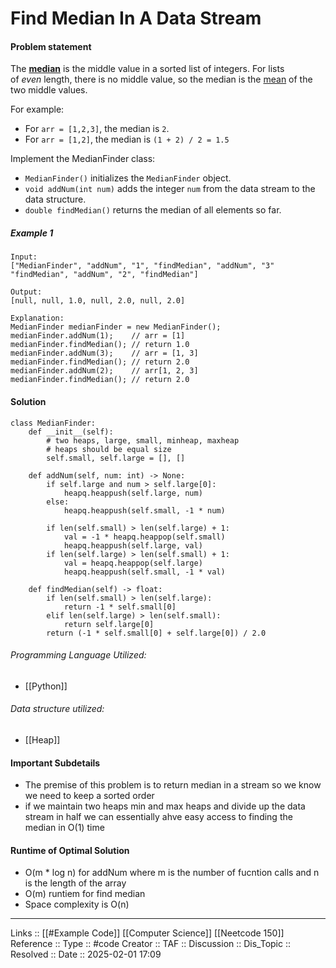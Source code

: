 # Find Median In A Data Stream

#### Problem statement

The **[median](https://en.wikipedia.org/wiki/Median)** is the middle value in a sorted list of integers. For lists of _even_ length, there is no middle value, so the median is the [mean](https://en.wikipedia.org/wiki/Mean) of the two middle values.

For example:

- For `arr = [1,2,3]`, the median is `2`.
- For `arr = [1,2]`, the median is `(1 + 2) / 2 = 1.5`

Implement the MedianFinder class:

- `MedianFinder()` initializes the `MedianFinder` object.
- `void addNum(int num)` adds the integer `num` from the data stream to the data structure.
- `double findMedian()` returns the median of all elements so far.
##### Example 1
```
Input:
["MedianFinder", "addNum", "1", "findMedian", "addNum", "3" "findMedian", "addNum", "2", "findMedian"]

Output:
[null, null, 1.0, null, 2.0, null, 2.0]

Explanation:
MedianFinder medianFinder = new MedianFinder();
medianFinder.addNum(1);    // arr = [1]
medianFinder.findMedian(); // return 1.0
medianFinder.addNum(3);    // arr = [1, 3]
medianFinder.findMedian(); // return 2.0
medianFinder.addNum(2);    // arr[1, 2, 3]
medianFinder.findMedian(); // return 2.0
```
#### Solution
```
class MedianFinder:
    def __init__(self):
        # two heaps, large, small, minheap, maxheap
        # heaps should be equal size
        self.small, self.large = [], []  

    def addNum(self, num: int) -> None:
        if self.large and num > self.large[0]:
            heapq.heappush(self.large, num)
        else:
            heapq.heappush(self.small, -1 * num)

        if len(self.small) > len(self.large) + 1:
            val = -1 * heapq.heappop(self.small)
            heapq.heappush(self.large, val)
        if len(self.large) > len(self.small) + 1:
            val = heapq.heappop(self.large)
            heapq.heappush(self.small, -1 * val)

    def findMedian(self) -> float:
        if len(self.small) > len(self.large):
            return -1 * self.small[0]
        elif len(self.large) > len(self.small):
            return self.large[0]
        return (-1 * self.small[0] + self.large[0]) / 2.0
```

###### Programming Language Utilized:

- [[Python]]
###### Data structure utilized:

- [[Heap]]
#### Important Subdetails

- The premise of this problem is to return median in a stream so we know we need to keep a sorted order
- if we maintain two heaps min and max heaps and divide up the data stream in half we can essentially ahve easy access to finding the median in O(1) time

#### Runtime of Optimal Solution

- O(m * log n) for addNum where m is the number of fucntion calls and n is the length of the array
- O(m) runtiem for find median
- Space complexity is O(n)
---
Links :: [[#Example Code]] [[Computer Science]] [[Neetcode 150]]
Reference ::
Type :: #code
Creator ::
TAF ::
Discussion ::
Dis_Topic :: 
Resolved ::
Date :: 2025-02-01 17:09
